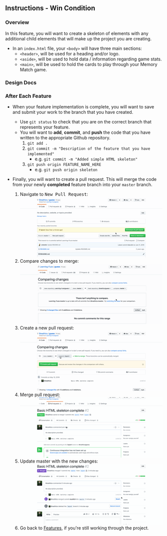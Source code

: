Instructions - Win Condition
--

### Overview

In this feature, you will want to create a skeleton of elements with any additional child elements that will make up the project you are creating.

- In an `index.html` file, your `<body>` will have three main sections:
  - `<header>`, will be used for a heading and/or logo.
  - `<aside>`, will be used to hold data / information regarding game stats.
  - `<main>`, will be used to hold the cards to play through your Memory Match game.

### Design Docs

<!-- TODO Will have design docs located here 

- Bullet
![Alt-text-for-image](/path/to/image.jpg)

-->


### After Each Feature

- When your feature implementation is complete, you will want to save and submit your work to the branch that you have created.
  - Use `git status` to check that you are on the correct branch that represents your feature.
  - You will want to **add**, **commit**, and **push** the code that you have written to the appropriate Github repository.
    1. `git add .`
    2. `git commit -m "Description of the feature that you have implemented"`
       - e.g. `git commit -m "Added simple HTML skeleton"`
    3. `git push origin FEATURE_NAME_HERE`
       - e.g. `git push origin skeleton`

- Finally, you will want to create a pull request. This will merge the code from your newly **completed** feature branch into your `master` branch.

  1. Navigate to <kbd>New Pull Request</kbd>:
  ![Navigate to pull requests](../post-feature/navigate-to-pull-request.gif)
  2. Compare changes to merge: 
  ![Compare changes to merge](../post-feature/compare-changes.gif)
  3. Create a new pull request:
  ![Create new pull request](../post-feature/create-pull-request.gif)
  4. Merge pull request:
  ![Merge pull request](../post-feature/merge-pull-request.gif)
  5. Update master with the new changes:
  ![Update master](../post-feature/pull-new-changes.gif)
  6. Go back to [Features](../../README.md), if you're still working through the project.
